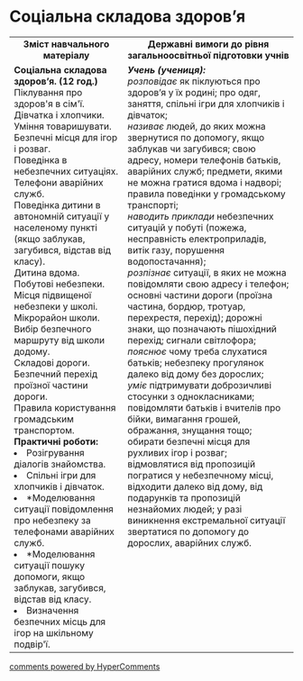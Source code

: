 <div id="hypercomments_widget" class="js-hypercomments-widget invisible"></div>

Соціальна складова здоров’я
=============================================

<table>
  <tr>
    <td width="40%" align="center"><b>Зміст навчального матеріалу<b></td>
    <td width="60%" align="center"><b>Державні вимоги до рівня загальноосвітньої підготовки учнів</b></td>
  </tr>
  <tr>
    <td width="40%" style="vertical-align:top !important;">
    <b>Соціальна складова здоров’я. (12 год.)</b><br>
    Піклування про здоров'я в сім'ї.<br>
    Дівчатка і хлопчики. Уміння товаришувати.<br>
    Безпечні місця для ігор і розваг.<br>
    Поведінка в небезпечних ситуаціях. Телефони аварійних служб.<br>
    Поведінка дитини в автономній ситуації у населеному пункті (якщо заблукав, загубився, відстав від класу).<br>
    Дитина вдома. Побутові небезпеки.<br>
    Місця підвищеної небезпеки у школі.<br>
    Мікрорайон школи. Вибір безпечного маршруту від школи додому.<br>
    Складові дороги. Безпечний перехід проїзної частини дороги.<br>
    Правила користування громадським транспортом.<br>
    <b>Практичні роботи:</b>
    <li>
    Розігрування діалогів знайомства.
    </li>
    <li>
    Спільні ігри для хлопчиків і дівчаток.
    </li>
    <li>
    *Моделювання ситуації повідомлення про небезпеку за телефонами аварійних служб.
    </li>
    <li>
    *Моделювання ситуації пошуку допомоги, якщо заблукав, загубився, відстав від класу.
    </li>
    <li>
    Визначення безпечних місць для ігор на шкільному подвір'ї.
    </li>
    </td>
    <td width="60%" style="vertical-align:top !important;">
    <i><b>Учень (учениця):</b></i><br>
	<i>розповідає</i> як піклуються про здоров’я у їх родині; про одяг, заняття, спільні ігри для хлопчиків і дівчаток;<br>
    <i>називає</i> людей, до яких можна звернутися по допомогу, якщо заблукав чи загубився; свою адресу, номери телефонів батьків, аварійних служб; предмети, якими не можна гратися вдома і надворі; правила поведінки у громадському транспорті;<br>
    <i>наводить приклади</i> небезпечних ситуацій у побуті (пожежа, несправність електроприладів, витік газу, порушення водопостачання);<br>
    <i>розпізнає</i> ситуації, в яких не можна повідомляти свою адресу і телефон; основні частини дороги (проїзна частина, бордюр, тротуар, перехрестя, перехід); дорожні знаки, що позначають пішохідний перехід; сигнали світлофора;<br>
    <i>пояснює</i> чому треба слухатися батьків; небезпеку прогулянок далеко від дому без дорослих;<br>
    <i>уміє</i> підтримувати доброзичливі стосунки з однокласниками; повідомляти батьків і вчителів про бійки, вимагання грошей, ображання, знущання тощо; обирати безпечні місця для рухливих ігор і розваг; відмовлятися від пропозицій погратися у небезпечному місці, відходити далеко від дому, від подарунків та пропозицій незнайомих людей; у разі виникнення екстремальної ситуації звертатися по допомогу до дорослих, аварійних служб.<br>
	</td>
  </tr>
</table>

<div class="js-hypercomments-container">
<a href="http://hypercomments.com" class="hc-link" title="comments widget">comments powered by HyperComments</a>
</div>